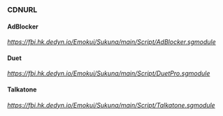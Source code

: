 ### CDNURL ###


#### AdBlocker ####
*https://fbi.hk.dedyn.io/Emokui/Sukuna/main/Script/AdBlocker.sgmodule*


#### Duet ####
*https://fbi.hk.dedyn.io/Emokui/Sukuna/main/Script/DuetPro.sgmodule*


#### Talkatone ####
*https://fbi.hk.dedyn.io/Emokui/Sukuna/main/Script/Talkatone.sgmodule*

